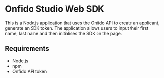 # Onfido Studio Web SDK
This is a Node.js application that uses the Onfido API to create an applicant, generate an SDK token. The application allows users to input their first name, last name and then initialises the SDK on the page.

## Requirements
- Node.js
- npm
- Onfido API token


